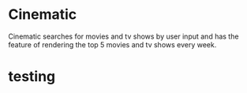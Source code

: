 # Cinematic
Cinematic searches for movies and tv shows by user input and has the feature of rendering the top 5 movies and tv shows every week.
# testing
